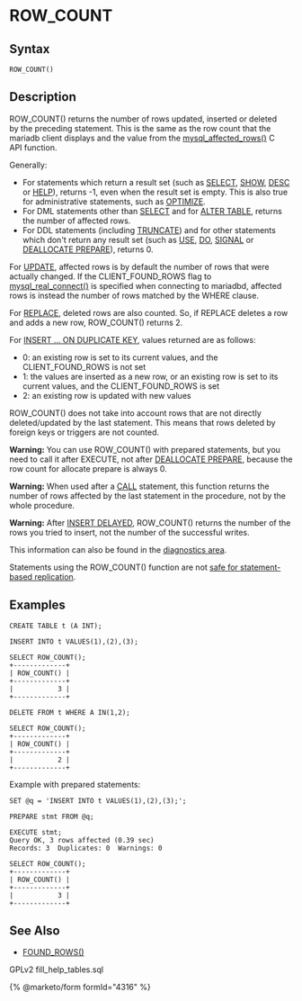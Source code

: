 # ROW\_COUNT

## Syntax

```
ROW_COUNT()
```

## Description

ROW\_COUNT() returns the number of rows updated, inserted or deleted\
by the preceding statement. This is the same as the row count that the\
mariadb client displays and the value from the [mysql\_affected\_rows()](https://app.gitbook.com/s/CjGYMsT2MVP4nd3IyW2L/mariadb-connector-c/api-functions/mysql_affected_rows) C\
API function.

Generally:

* For statements which return a result set (such as [SELECT](../../../sql-statements/data-manipulation/selecting-data/select.md), [SHOW](../../../sql-statements/administrative-sql-statements/show/), [DESC](../../../sql-statements/administrative-sql-statements/describe.md) or [HELP](../../../sql-statements/administrative-sql-statements/help-command.md)), returns -1, even when the result set is empty. This is also true for administrative statements, such as [OPTIMIZE](../../../../ha-and-performance/optimization-and-tuning/optimizing-tables/optimize-table.md).
* For DML statements other than [SELECT](../../../sql-statements/data-manipulation/selecting-data/select.md) and for [ALTER TABLE](../../../sql-statements/data-definition/alter/), returns the number of affected rows.
* For DDL statements (including [TRUNCATE](../../numeric-functions/truncate.md)) and for other statements which don't return any result set (such as [USE](../../../sql-statements/administrative-sql-statements/use-database.md), [DO](../../../sql-statements/stored-routine-statements/do.md), [SIGNAL](../../../../server-usage/programmatic-compound-statements/signal.md) or [DEALLOCATE PREPARE](../../../sql-statements/prepared-statements/deallocate-drop-prepare.md)), returns 0.

For [UPDATE](../../../sql-statements/data-manipulation/changing-deleting-data/update.md), affected rows is by default the number of rows that were actually changed. If the CLIENT\_FOUND\_ROWS flag to [mysql\_real\_connect()](https://app.gitbook.com/s/CjGYMsT2MVP4nd3IyW2L/mariadb-connector-c/api-functions/mysql_real_connect) is specified when connecting to mariadbd, affected rows is instead the number of rows matched by the WHERE clause.

For [REPLACE](../../../sql-statements/data-manipulation/changing-deleting-data/replace.md), deleted rows are also counted. So, if REPLACE deletes a row and adds a new row, ROW\_COUNT() returns 2.

For [INSERT ... ON DUPLICATE KEY](../../../sql-statements/data-manipulation/inserting-loading-data/insert-on-duplicate-key-update.md), values returned are as follows:

* 0: an existing row is set to its current values, and the CLIENT\_FOUND\_ROWS is not set
* 1: the values are inserted as a new row, or an existing row is set to its current values, and the CLIENT\_FOUND\_ROWS is set
* 2: an existing row is updated with new values

ROW\_COUNT() does not take into account rows that are not directly deleted/updated by the last statement. This means that rows deleted by foreign keys or triggers are not counted.

**Warning:** You can use ROW\_COUNT() with prepared statements, but you need to call it after EXECUTE, not after [DEALLOCATE PREPARE](../../../sql-statements/prepared-statements/deallocate-drop-prepare.md), because the row count for allocate prepare is always 0.

**Warning:** When used after a [CALL](../../../sql-statements/stored-routine-statements/call.md) statement, this function returns the number of rows affected by the last statement in the procedure, not by the whole procedure.

**Warning:** After [INSERT DELAYED](../../../sql-statements/data-manipulation/inserting-loading-data/insert-delayed.md), ROW\_COUNT() returns the number of the rows you tried to insert, not the number of the successful writes.

This information can also be found in the [diagnostics area](../../../../server-usage/programmatic-compound-statements/programmatic-compound-statements-diagnostics/diagnostics-area.md).

Statements using the ROW\_COUNT() function are not [safe for statement-based replication](../../../../ha-and-performance/standard-replication/unsafe-statements-for-statement-based-replication.md).

## Examples

```
CREATE TABLE t (A INT);

INSERT INTO t VALUES(1),(2),(3);

SELECT ROW_COUNT();
+-------------+
| ROW_COUNT() |
+-------------+
|           3 |
+-------------+

DELETE FROM t WHERE A IN(1,2);

SELECT ROW_COUNT(); 
+-------------+
| ROW_COUNT() |
+-------------+
|           2 |
+-------------+
```

Example with prepared statements:

```
SET @q = 'INSERT INTO t VALUES(1),(2),(3);';

PREPARE stmt FROM @q;

EXECUTE stmt;
Query OK, 3 rows affected (0.39 sec)
Records: 3  Duplicates: 0  Warnings: 0

SELECT ROW_COUNT();
+-------------+
| ROW_COUNT() |
+-------------+
|           3 |
+-------------+
```

## See Also

* [FOUND\_ROWS()](found_rows.md)

GPLv2 fill\_help\_tables.sql

{% @marketo/form formId="4316" %}
